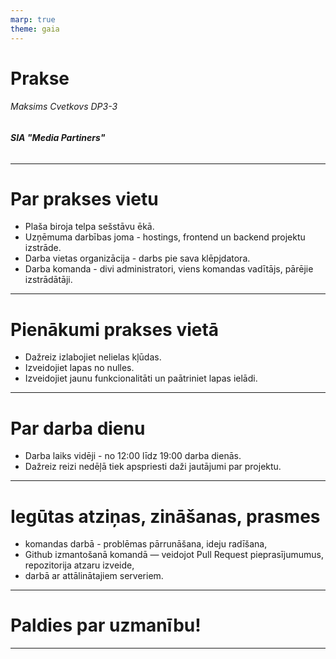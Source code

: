 ```yaml
---
marp: true
theme: gaia
---
```


# Prakse

###### Maksims Cvetkovs DP3-3
###### **SIA "Media Partiners"**

---

# Par prakses vietu

* Plaša biroja telpa sešstāvu ēkā.
* Uzņēmuma darbības joma - hostings, frontend un backend projektu izstrāde.
* Darba vietas organizācija - darbs pie sava klēpjdatora.
* Darba komanda - divi administratori, viens komandas vadītājs, pārējie izstrādātāji.

---

# Pienākumi prakses vietā

* Dažreiz izlabojiet nelielas kļūdas.
* Izveidojiet lapas no nulles.
* Izveidojiet jaunu funkcionalitāti un paātriniet lapas ielādi.

---

# Par darba dienu

* Darba laiks vidēji - no 12:00 līdz 19:00 darba dienās.
* Dažreiz reizi nedēļā tiek apspriesti daži jautājumi par projektu.

---

# Iegūtas atziņas, zināšanas, prasmes

* komandas darbā - problēmas pārrunāšana, ideju radīšana,
* Github izmantošanā komandā — veidojot Pull Request pieprasījumumus, repozitorija atzaru izveide,
* darbā ar attālinātajiem serveriem.

---

# Paldies par uzmanību! <!--fit-->

---